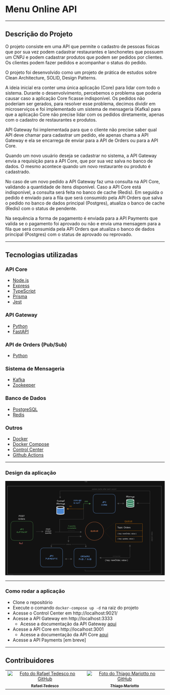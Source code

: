 # Menu Online API

---

## Descrição do Projeto

O projeto consiste em uma API que permite o cadastro de pessoas fisicas que por sua vez podem cadastrar restaurantes e lanchonetes que possuem um CNPJ e podem cadastrar produtos que podem ser pedidos por clientes. Os clientes podem fazer pedidos e acompanhar o status do pedido.

O projeto foi desenvolvido como um projeto de prática de estudos sobre Clean Architecture, SOLID, Design Patterns.

A ideia inicial era conter uma única aplicação (Core) para lidar com todo o sistema. Durante o desenvolvimento, percebemos o problema que poderia causar caso a aplicação Core ficasse indisponível. Os pedidos não poderiam ser gerados, para resolver esse problema, decimos dividir em microserviços e foi implementado um sistema de mensageria (Kafka) para que a aplicação Core não precise lidar com os pedidos diretamente, apenas com o cadastro de restaurantes e produtos.

API Gateway foi implementada para que o cliente não precise saber qual API deve chamar para cadastrar um pedido, ele apenas chama a API Gateway e ela se encarrega de enviar para a API de Orders ou para a API Core.

Quando um novo usuário deseja se cadastrar no sistema, a API Gateway envia a requisição para a API Core, que por sua vez salva no banco de dados. O mesmo acontece quando um novo restaurante ou produto é cadastrado.

No caso de um novo pedido a API Gateway faz uma consulta na API Core, validando a quantidade de itens disponível. Caso a API Core está indisponível, a consulta será feita no banco de cache (Redis). Em seguida o pedido é enviado para a fila que será consumido pela API Orders que salva o pedido no banco de dados principal (Postgres), atualiza o banco de cache (Redis) com o status de pendente.

Na sequência a forma de pagamento é enviada para a API Payments que valida se o pagamento foi aprovado ou não e envia uma mensagem para a fila que será consumida pela API Orders que atualiza o banco de dados principal (Postgres) com o status de aprovado ou reprovado.

---

## Tecnologias utilizadas

### API Core

- [Node.js](https://nodejs.org/en/)
- [Express](https://expressjs.com/pt-br/)
- [TypeScript](https://www.typescriptlang.org/)
- [Prisma](https://www.prisma.io/)
- [Jest](https://jestjs.io/)

### API Gateway

- [Python](https://www.python.org/)
- [FastAPI](https://fastapi.tiangolo.com/)

### API de Orders (Pub/Sub)

- [Python](https://www.python.org/)

### Sistema de Mensageria

- [Kafka](https://kafka.apache.org/)
- [Zookeeper](https://zookeeper.apache.org/)

### Banco de Dados

- [PostgreSQL](https://www.postgresql.org/)
- [Redis](https://redis.io/)

### Outros

- [Docker](https://www.docker.com/)
- [Docker Compose](https://docs.docker.com/compose/)
- [Control Center](https://docs.confluent.io/platform/current/control-center/index.html)
- [Github Actions](https://docs.github.com/pt/actions)

---

### Design da aplicação

![Design da aplicação](./misc/app-design.png)

---

### Como rodar a aplicação

- Clone o repositório
- Execute o comando `docker-compose up -d` na raiz do projeto
- Acesse o Control Center em http://localhost:9021/
- Acesse a API Gateway em http://localhost:3333
  - Acesse a documentação da API Gateway [aqui](http://localhost:3333/docs)
- Acesse a API Core em http://localhost:3001
  - Acesse a documentação da API Core [aqui](https://github.com/Thiago-Mariotto/menu-online-api/tree/main/main/docs)
- Acesse a API Payments [em breve]

---

## Contribuidores

<table align="center">
  <tr>
  <td align="center">
      <a href="github.com/rafaeltedesco">
        <img src="https://avatars.githubusercontent.com/u/28846421?v=44" width="100px;" alt="Foto do Rafael Tedesco no GitHub"/><br>
        <sub>
          <b>Rafael Tedesco</b>
        </sub>
      </a>
    </td>
    <td align="center">
      <a href="github.com/thiago-mariotto">
        <img src="https://avatars.githubusercontent.com/u/33105610?v=4" width="100px;" alt="Foto do Thiago Mariotto no GitHub"/><br>
        <sub>
          <b>Thiago Mariotto</b>
        </sub>
      </a>
    </td>
  <tr>
</table>
